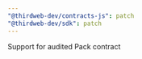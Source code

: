 ```yaml
---
"@thirdweb-dev/contracts-js": patch
"@thirdweb-dev/sdk": patch
---
```


Support for audited Pack contract
